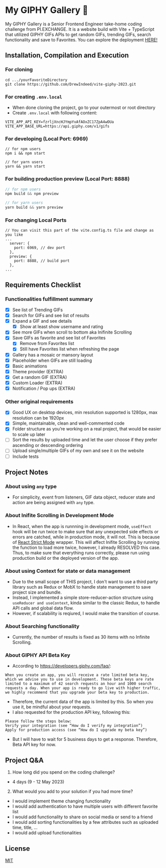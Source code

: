 # My GIPHY Gallery 🥇

My GIPHY Gallery is a Senior Frontend Engineer take-home coding challenge from PI.EXCHANGE. It is a website build with Vite + TypeScript that utilized GIPHY GIFs APIs to get random GIFs, trending GIFs, search functionality and save to Favorites. You can explore the deployment <a href="https://vite-giphy-2023-5s83zvghj-lnta.vercel.app/" target="_blank">HERE!</a>

## Installation, Compilation and Execution

### For cloning

```
cd .../yourFavoriteDirectory
git clone https://github.com/DrewIndeed/vite-giphy-2023.git
```

### For creating `.env.local`

- When done cloning the project, go to your outermost or root directory
- Create `.env.local` with following content:

```
VITE_APP_API_KEY=fzrljXncHJYmpYvAfAOxZC17ZpA4wOUa
VITE_APP_BASE_URL=https://api.giphy.com/v1/gifs
```

### For developing (Local Port: 6969)

```
// for npm users
npm i && npm start

// for yarn users
yarn && yarn start
```

### For building production preview (Local Port: 8888)

```javascript
// for npm users
npm build && npm preview

// for yarn users
yarn build && yarn preview
```

### For changing Local Ports

```
// You can visit this part of the vite.config.ts file and change as you like
...
  server: {
    port: 6969, // dev port
  },
  preview: {
    port: 8888, // build port
  },
...
```

## Requirements Checklist

### Functionalities fulfillment summary

- [x] See list of Trending GIFs
- [x] Search for GIFs and see list of results
- [x] Expand a GIF and see details
  - [x] Show at least show username and rating
- [x] See more GIFs when scroll to bottom aka Inifinite Scrolling
- [x] Save GIFs as favorite and see list of Favorites
  - [x] Remove from Favorites list
  - [x] Still have Favorites list when refreshing the page
- [x] Gallery has a mosaic or mansory layout
- [x] Placeholder when GIFs are still loading
- [x] Basic animations
- [x] Theme provider (EXTRA)
- [x] Get a random GIF (EXTRA)
- [x] Custom Loader (EXTRA)
- [x] Notification / Pop ups (EXTRA)

### Other original requirements

- [x] Good UX on desktop devices, min resolution supported is 1280px, max resolution can be 1920px
- [x] Simple, maintainable, clean and well-commented code
- [x] Folder structure as you’re working on a real project, that would be
      easier to scale up later
- [ ] Sort the results by uploaded time and let the user choose if they prefer
      ascending or descending ordering
- [ ] Upload single/multiple GIFs of my own and see it on the website
- [ ] Include tests

## Project Notes

### About using `any` type

- For simplicity, event from listeners, GIF data object, reducer state and action are being assigned with `any` type.

### About Inifite Scrolling in Development Mode

- In React, when the app is runnning in development mode, `useEffect` hook will be run twice to make sure that any unexpected side effects or errors are catched, while in production mode, it will not. This is because of <a href="https://react.dev/reference/react/StrictMode" target="_blank">React Strict Mode</a> wrapper. This will affect Inifite Scrolling by running the function to load more twice, however, I already RESOLVED this case. Thus, to make sure that everything runs correctly, please run using production build or the deployed version of the app.

### About using Context for state or data management

- Due to the small scope of THIS project, I don't want to use a third party library such as Redux or MobX to handle state management to save project size and bundle.
- Instead, I implemented a simple store-reducer-action structure using `useReducer and useContext`, kinda similar to the classic Redux, to handle API calls and global data flow.
- However, if scalability is reqiured, I would make the transition of course.

### About Searching functionality
- Currently, the number of results is fixed as 30 items with no Infinite Scrolling.

### About GIPHY API Beta Key

- According to https://developers.giphy.com/faq/:

```
When you create an app, you will receive a rate limited beta key,
which we advise you to use in development. These beta keys are rate
limited to a maximum of 42 search requests an hour and 1000 search
requests a day. When your app is ready to go live with higher traffic,
we highly recommend that you upgrade your beta key to production.
```

- Therefore, the current data of the app is limited by this. So when you use it, be mindful about your requests.
- I also requested for the production API key, following this:

```
Please follow the steps below:
Verify your integration (see “How do I verify my integration”)
Apply for production access (see “How do I upgrade my beta key”)
```

- But I will have to wait for 5 business days to get a response. Therefore, Beta API key for now.

## Project Q&A

1. How long did you spend on the coding challenge?

- 4 days (9 - 12 May 2023)

2. What would you add to your solution if you had more time?

- I would implement theme changing functionality
- I would add authentication to have multiple users with different favorite list
- I would add functionality to share on social media or send to a friend
- I would add sorting functionalities by a few attributes such as uploaded time, title, ...
- I would add upload functionalities

## License

[MIT](https://choosealicense.com/licenses/mit/)
